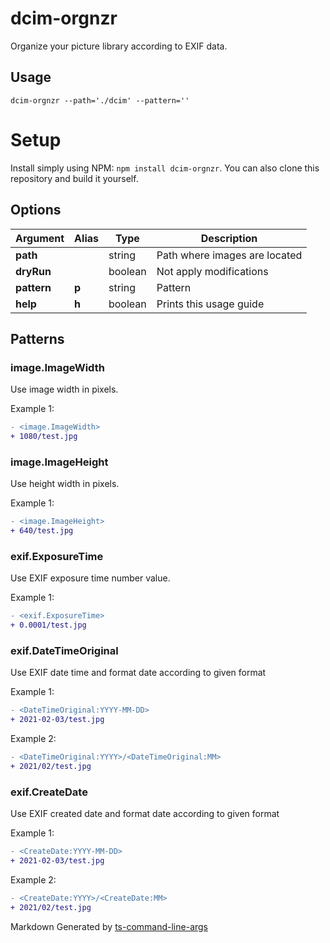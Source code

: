 
# dcim-orgnzr

Organize your picture library according to EXIF data.


## Usage

`dcim-orgnzr --path='./dcim' --pattern=''`


# Setup

Install simply using NPM: `npm install dcim-orgnzr`.
You can also clone this repository and build it yourself.


## Options

| Argument | Alias | Type | Description |
|-|-|-|-|
| **path** | | string | Path where images are located |
| **dryRun** | | boolean | Not apply modifications |
| **pattern** | **p** | string | Pattern |
| **help** | **h** | boolean | Prints this usage guide |


## Patterns




### image.ImageWidth

Use image width in pixels.

Example 1:  
  
```diff  
- <image.ImageWidth>  
+ 1080/test.jpg  
```


### image.ImageHeight

Use height width in pixels.

Example 1:  
  
```diff  
- <image.ImageHeight>  
+ 640/test.jpg  
```


### exif.ExposureTime

Use EXIF exposure time number value.

Example 1:  
  
```diff  
- <exif.ExposureTime>  
+ 0.0001/test.jpg  
```


### exif.DateTimeOriginal

Use EXIF date time and format date according to given format

Example 1:  
  
```diff  
- <DateTimeOriginal:YYYY-MM-DD>  
+ 2021-02-03/test.jpg  
```
Example 2:  
  
```diff  
- <DateTimeOriginal:YYYY>/<DateTimeOriginal:MM>  
+ 2021/02/test.jpg  
```


### exif.CreateDate

Use EXIF created date and format date according to given format

Example 1:  
  
```diff  
- <CreateDate:YYYY-MM-DD>  
+ 2021-02-03/test.jpg  
```
Example 2:  
  
```diff  
- <CreateDate:YYYY>/<CreateDate:MM>  
+ 2021/02/test.jpg  
```
  

[//]: ####ts-command-line-args_generated-by-footer
Markdown Generated by [ts-command-line-args](https://www.npmjs.com/package/ts-command-line-args)